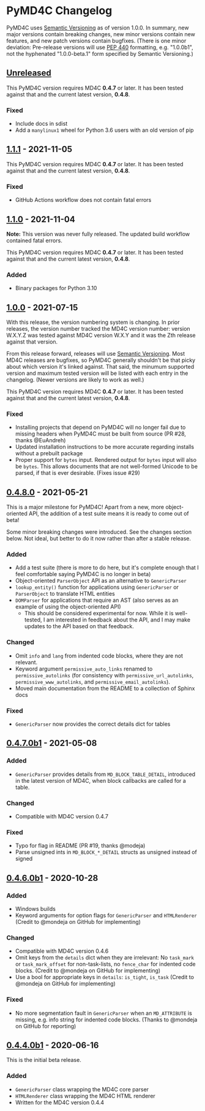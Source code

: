 PyMD4C Changelog
================

PyMD4C uses [Semantic Versioning][semver] as of version 1.0.0. In summary, new
major versions contain breaking changes, new minor versions contain new
features, and new patch versions contain bugfixes. (There is one minor
deviation: Pre-release versions will use [PEP 440][pep440] formatting, e.g.
"1.0.0b1", not the hyphenated "1.0.0-beta.1" form specified by Semantic
Versioning.)

[Unreleased]
------------

This PyMD4C version requires MD4C **0.4.7** or later. It has been tested
against that and the current latest version, **0.4.8**.

### Fixed

- Include docs in sdist
- Add a `manylinux1` wheel for Python 3.6 users with an old version of pip

[1.1.1] - 2021-11-05
--------------------

This PyMD4C version requires MD4C **0.4.7** or later. It has been tested
against that and the current latest version, **0.4.8**.

### Fixed

- GitHub Actions workflow does not contain fatal errors

[1.1.0] - 2021-11-04
--------------------

**Note:** This version was never fully released. The updated build workflow
contained fatal errors.

This PyMD4C version requires MD4C **0.4.7** or later. It has been tested
against that and the current latest version, **0.4.8**.

### Added

- Binary packages for Python 3.10

[1.0.0] - 2021-07-15
--------------------

With this release, the version numbering system is changing. In prior releases,
the version number tracked the MD4C version number: version W.X.Y.Z was tested
against MD4C version W.X.Y and it was the Zth release against that version.

From this release forward, releases will use [Semantic Versioning][semver].
Most MD4C releases are bugfixes, so PyMD4C generally shouldn't be that picky
about which version it's linked against. That said, the minumum supported
version and maximum tested version will be listed with each entry in the
changelog. (Newer versions are likely to work as well.)

This PyMD4C version requires MD4C **0.4.7** or later. It has been tested
against that and the current latest version, **0.4.8**.

### Fixed

- Installing projects that depend on PyMD4C will no longer fail due to missing
  headers when PyMD4C must be built from source (PR #28, thanks @EuAndreh)
- Updated installation instructions to be more accurate regarding installs
  without a prebuilt package
- Proper support for `bytes` input. Rendered output for `bytes` input will also
  be `bytes`. This allows documents that are not well-formed Unicode to be
  parsed, if that is ever desirable. (Fixes issue #29)

[0.4.8.0] - 2021-05-21
----------------------

This is a major milestone for PyMD4C! Apart from a new, more object-oriented
API, the addition of a test suite means it is ready to come out of beta!

Some minor breaking changes were introduced. See the changes section below.
Not ideal, but better to do it now rather than after a stable release.

### Added

- Add a test suite (there is more to do here, but it's complete enough that I
  feel comfortable saying PyMD4C is no longer in beta)
- Object-oriented `ParserObject` API as an alternative to `GenericParser`
- `lookup_entity()` function for applications using `GenericParser` or
  `ParserObject` to translate HTML entities
- `DOMParser` for applications that require an AST (also serves as an example
  of using the object-oriented API)
  * This should be considered experimental for now. While it is well-tested, I
    am interested in feedback about the API, and I may make updates to the API
    based on that feedback.

### Changed

- Omit `info` and `lang` from indented code blocks, where they are not
  relevant.
- Keyword argument `permissive_auto_links` renamed to `permissive_autolinks`
  (for consistency with `permissive_url_autolinks`, `permissive_www_autolinks`,
  and `permissive_email_autolinks`).
- Moved main documentation from the README to a collection of Sphinx docs

### Fixed

- `GenericParser` now provides the correct details dict for tables

[0.4.7.0b1] - 2021-05-08
------------------------

### Added

- `GenericParser` provides details from `MD_BLOCK_TABLE_DETAIL`, introduced in
  the latest version of MD4C, when block callbacks are called for a table.

### Changed

- Compatible with MD4C version 0.4.7

### Fixed

- Typo for flag in README (PR #19, thanks @modeja)
- Parse unsigned ints in `MD_BLOCK_*_DETAIL` structs as unsigned instead of
  signed

[0.4.6.0b1] - 2020-10-28
------------------------

### Added

- Windows builds
- Keyword arguments for option flags for `GenericParser` and `HTMLRenderer`
  (Credit to @mondeja on GitHub for implementing)

### Changed

- Compatible with MD4C version 0.4.6
- Omit keys from the `details` dict when they are irrelevant: No `task_mark` or
  `task_mark_offset` for non-task-lists, no `fence_char` for indented code
  blocks. (Credit to @mondeja on GitHub for implementing)
- Use a bool for appropriate keys in `details`: `is_tight`, `is_task` (Credit
  to @mondeja on GitHub for implementing)

### Fixed

- No more segmentation fault in `GenericParser` when an `MD_ATTRIBUTE` is
  missing, e.g. info string for indented code blocks. (Thanks to @mondeja on
  GitHub for reporting)

[0.4.4.0b1] - 2020-06-16
------------------------

This is the initial beta release.

### Added

- `GenericParser` class wrapping the MD4C core parser
- `HTMLRenderer` class wrapping the MD4C HTML renderer
- Written for the MD4C version 0.4.4

[semver]: https://semver.org/
[pep440]: https://www.python.org/dev/peps/pep-0440/#version-scheme

[Unreleased]: https://github.com/dominickpastore/pymd4c/compare/v1.1.1..dev
[1.1.1]: https://github.com/dominickpastore/pymd4c/compare/tag/v1.1.0..v1.1.1
[1.1.0]: https://github.com/dominickpastore/pymd4c/compare/tag/v1.0.0..v1.1.0
[1.0.0]: https://github.com/dominickpastore/pymd4c/compare/tag/v0.4.8.0..v1.0.0
[0.4.8.0]: https://github.com/dominickpastore/pymd4c/compare/tag/v0.4.7.0b1..v0.4.8.0
[0.4.7.0b1]: https://github.com/dominickpastore/pymd4c/compare/tag/v0.4.6.0b1..v0.4.7.0b1
[0.4.6.0b1]: https://github.com/dominickpastore/pymd4c/compare/tag/release-0.4.4.0b1..v0.4.6.0b1
[0.4.4.0b1]: https://github.com/dominickpastore/pymd4c/releases/tag/release-0.4.4.0b1
